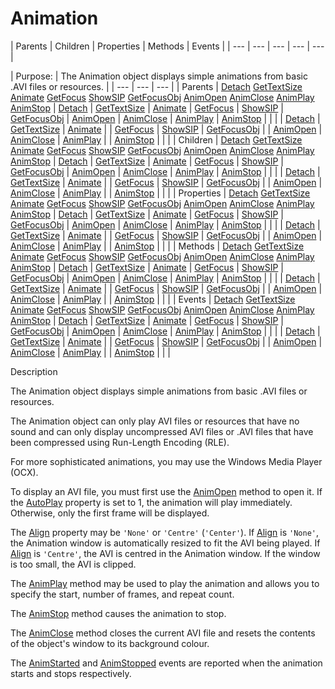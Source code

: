 




<h1 class="heading"><span class="name">Animation</span></h1>
| Parents | Children | Properties | Methods | Events |
| --- | --- | --- | --- | ---  |

| Purpose: | The Animation object displays simple animations from basic .AVI files or resources. |
| --- | --- | ---  |
| Parents | [Detach](../a-z/detach.md) [GetTextSize](../a-z/gettextsize.md) [Animate](../a-z/animate.md) [GetFocus](../a-z/getfocus.md) [ShowSIP](../a-z/showsip.md) [GetFocusObj](../a-z/getfocusobj.md) [AnimOpen](../a-z/animopen.md) [AnimClose](../a-z/animclose.md) [AnimPlay](../a-z/animplay.md) [AnimStop](../a-z/animstop.md) | [Detach](../a-z/detach.md) | [GetTextSize](../a-z/gettextsize.md) | [Animate](../a-z/animate.md) | [GetFocus](../a-z/getfocus.md) | [ShowSIP](../a-z/showsip.md) | [GetFocusObj](../a-z/getfocusobj.md) | [AnimOpen](../a-z/animopen.md) | [AnimClose](../a-z/animclose.md) | [AnimPlay](../a-z/animplay.md) | [AnimStop](../a-z/animstop.md) |  |  |
| [Detach](../a-z/detach.md) | [GetTextSize](../a-z/gettextsize.md) | [Animate](../a-z/animate.md) |
| [GetFocus](../a-z/getfocus.md) | [ShowSIP](../a-z/showsip.md) | [GetFocusObj](../a-z/getfocusobj.md) |
| [AnimOpen](../a-z/animopen.md) | [AnimClose](../a-z/animclose.md) | [AnimPlay](../a-z/animplay.md) |
| [AnimStop](../a-z/animstop.md) |  |  |
| Children | [Detach](../a-z/detach.md) [GetTextSize](../a-z/gettextsize.md) [Animate](../a-z/animate.md) [GetFocus](../a-z/getfocus.md) [ShowSIP](../a-z/showsip.md) [GetFocusObj](../a-z/getfocusobj.md) [AnimOpen](../a-z/animopen.md) [AnimClose](../a-z/animclose.md) [AnimPlay](../a-z/animplay.md) [AnimStop](../a-z/animstop.md) | [Detach](../a-z/detach.md) | [GetTextSize](../a-z/gettextsize.md) | [Animate](../a-z/animate.md) | [GetFocus](../a-z/getfocus.md) | [ShowSIP](../a-z/showsip.md) | [GetFocusObj](../a-z/getfocusobj.md) | [AnimOpen](../a-z/animopen.md) | [AnimClose](../a-z/animclose.md) | [AnimPlay](../a-z/animplay.md) | [AnimStop](../a-z/animstop.md) |  |  |
| [Detach](../a-z/detach.md) | [GetTextSize](../a-z/gettextsize.md) | [Animate](../a-z/animate.md) |
| [GetFocus](../a-z/getfocus.md) | [ShowSIP](../a-z/showsip.md) | [GetFocusObj](../a-z/getfocusobj.md) |
| [AnimOpen](../a-z/animopen.md) | [AnimClose](../a-z/animclose.md) | [AnimPlay](../a-z/animplay.md) |
| [AnimStop](../a-z/animstop.md) |  |  |
| Properties | [Detach](../a-z/detach.md) [GetTextSize](../a-z/gettextsize.md) [Animate](../a-z/animate.md) [GetFocus](../a-z/getfocus.md) [ShowSIP](../a-z/showsip.md) [GetFocusObj](../a-z/getfocusobj.md) [AnimOpen](../a-z/animopen.md) [AnimClose](../a-z/animclose.md) [AnimPlay](../a-z/animplay.md) [AnimStop](../a-z/animstop.md) | [Detach](../a-z/detach.md) | [GetTextSize](../a-z/gettextsize.md) | [Animate](../a-z/animate.md) | [GetFocus](../a-z/getfocus.md) | [ShowSIP](../a-z/showsip.md) | [GetFocusObj](../a-z/getfocusobj.md) | [AnimOpen](../a-z/animopen.md) | [AnimClose](../a-z/animclose.md) | [AnimPlay](../a-z/animplay.md) | [AnimStop](../a-z/animstop.md) |  |  |
| [Detach](../a-z/detach.md) | [GetTextSize](../a-z/gettextsize.md) | [Animate](../a-z/animate.md) |
| [GetFocus](../a-z/getfocus.md) | [ShowSIP](../a-z/showsip.md) | [GetFocusObj](../a-z/getfocusobj.md) |
| [AnimOpen](../a-z/animopen.md) | [AnimClose](../a-z/animclose.md) | [AnimPlay](../a-z/animplay.md) |
| [AnimStop](../a-z/animstop.md) |  |  |
| Methods | [Detach](../a-z/detach.md) [GetTextSize](../a-z/gettextsize.md) [Animate](../a-z/animate.md) [GetFocus](../a-z/getfocus.md) [ShowSIP](../a-z/showsip.md) [GetFocusObj](../a-z/getfocusobj.md) [AnimOpen](../a-z/animopen.md) [AnimClose](../a-z/animclose.md) [AnimPlay](../a-z/animplay.md) [AnimStop](../a-z/animstop.md) | [Detach](../a-z/detach.md) | [GetTextSize](../a-z/gettextsize.md) | [Animate](../a-z/animate.md) | [GetFocus](../a-z/getfocus.md) | [ShowSIP](../a-z/showsip.md) | [GetFocusObj](../a-z/getfocusobj.md) | [AnimOpen](../a-z/animopen.md) | [AnimClose](../a-z/animclose.md) | [AnimPlay](../a-z/animplay.md) | [AnimStop](../a-z/animstop.md) |  |  |
| [Detach](../a-z/detach.md) | [GetTextSize](../a-z/gettextsize.md) | [Animate](../a-z/animate.md) |
| [GetFocus](../a-z/getfocus.md) | [ShowSIP](../a-z/showsip.md) | [GetFocusObj](../a-z/getfocusobj.md) |
| [AnimOpen](../a-z/animopen.md) | [AnimClose](../a-z/animclose.md) | [AnimPlay](../a-z/animplay.md) |
| [AnimStop](../a-z/animstop.md) |  |  |
| Events | [Detach](../a-z/detach.md) [GetTextSize](../a-z/gettextsize.md) [Animate](../a-z/animate.md) [GetFocus](../a-z/getfocus.md) [ShowSIP](../a-z/showsip.md) [GetFocusObj](../a-z/getfocusobj.md) [AnimOpen](../a-z/animopen.md) [AnimClose](../a-z/animclose.md) [AnimPlay](../a-z/animplay.md) [AnimStop](../a-z/animstop.md) | [Detach](../a-z/detach.md) | [GetTextSize](../a-z/gettextsize.md) | [Animate](../a-z/animate.md) | [GetFocus](../a-z/getfocus.md) | [ShowSIP](../a-z/showsip.md) | [GetFocusObj](../a-z/getfocusobj.md) | [AnimOpen](../a-z/animopen.md) | [AnimClose](../a-z/animclose.md) | [AnimPlay](../a-z/animplay.md) | [AnimStop](../a-z/animstop.md) |  |  |
| [Detach](../a-z/detach.md) | [GetTextSize](../a-z/gettextsize.md) | [Animate](../a-z/animate.md) |
| [GetFocus](../a-z/getfocus.md) | [ShowSIP](../a-z/showsip.md) | [GetFocusObj](../a-z/getfocusobj.md) |
| [AnimOpen](../a-z/animopen.md) | [AnimClose](../a-z/animclose.md) | [AnimPlay](../a-z/animplay.md) |
| [AnimStop](../a-z/animstop.md) |  |  |


Description


The Animation object displays simple animations from basic .AVI files or resources.



The Animation object can only play AVI files or resources that have no sound and can only display uncompressed AVI files or .AVI files that have been compressed using Run-Length Encoding (RLE).


For more sophisticated animations, you may use the Windows Media Player (OCX).


To display an AVI file, you must first use the [AnimOpen](../a-z/animopen.md) method to open it. If the [AutoPlay](../a-z/autoplay.md) property is set to 1, the animation will play immediately. Otherwise, only the first frame will be displayed.


The [Align](../a-z/align.md) property may be `'None'` or `'Centre'` (`'Center'`). If [Align](../a-z/align.md) is `'None'`, the Animation window is automatically resized to fit the AVI being played. If [Align](../a-z/align.md) is `'Centre'`, the AVI is centred in the Animation window. If the window is too small, the AVI is clipped.


The [AnimPlay](../a-z/animplay.md) method may be used to play the animation and allows you to specify the start, number of frames, and repeat count.


The [AnimStop](../a-z/animstop.md) method causes the animation to stop.


The [AnimClose](../a-z/animclose.md) method closes the current AVI file and resets the contents of the object's window to its background colour.


The [AnimStarted](../a-z/animstarted.md) and [AnimStopped](../a-z/animstopped.md) events are reported when the animation starts and stops respectively.



